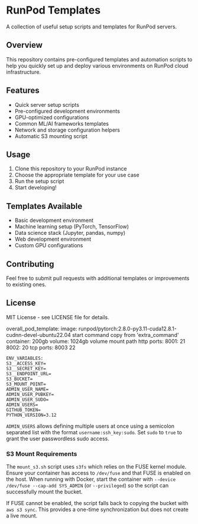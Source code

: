 # RunPod Templates

A collection of useful setup scripts and templates for RunPod servers.

## Overview

This repository contains pre-configured templates and automation scripts to help you quickly set up and deploy various environments on RunPod cloud infrastructure.

## Features

- Quick server setup scripts
- Pre-configured development environments
- GPU-optimized configurations
- Common ML/AI frameworks templates
- Network and storage configuration helpers
- Automatic S3 mounting script

## Usage

1. Clone this repository to your RunPod instance
2. Choose the appropriate template for your use case
3. Run the setup script
4. Start developing!

## Templates Available

- Basic development environment
- Machine learning setup (PyTorch, TensorFlow)
- Data science stack (Jupyter, pandas, numpy)
- Web development environment
- Custom GPU configurations

## Contributing

Feel free to submit pull requests with additional templates or improvements to existing ones.

## License

MIT License - see LICENSE file for details.

overall_pod_template:
image: runpod/pytorch:2.8.0-py3.11-cuda12.8.1-cudnn-devel-ubuntu22.04
start command copy from 'extra_command'
container: 200gb
volume: 1024gb
volume mount path
http ports:
8001: 21
8002: 20
tcp ports: 
8003 22
```shell
ENV_VARIABLES:
S3__ACCESS_KEY=
S3__SECRET_KEY=
S3__ENDPOINT_URL=
S3_BUCKET=
S3_MOUNT_POINT=
ADMIN_USER_NAME=
ADMIN_USER_PUBKEY=
ADMIN_USER_SUDO=
ADMIN_USERS=
GITHUB_TOKEN=
PYTHON_VERSION=3.12
```

`ADMIN_USERS` allows defining multiple users at once using a semicolon separated
list with the format `username:ssh_key:sudo`. Set `sudo` to `true` to grant the
user passwordless sudo access.

### S3 Mount Requirements

The `mount_s3.sh` script uses `s3fs` which relies on the FUSE kernel module. Ensure
your container has access to `/dev/fuse` and that FUSE is enabled on the host.
When running with Docker, start the container with `--device /dev/fuse --cap-add SYS_ADMIN`
(or `--privileged`) so the script can successfully mount the bucket.

If FUSE cannot be enabled, the script falls back to copying the bucket with
`aws s3 sync`. This provides a one-time synchronization but does not create a
live mount.

